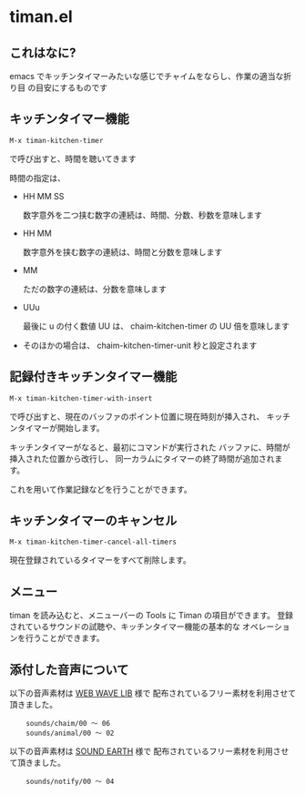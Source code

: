  timan.el 
==========

 これはなに?
-------------

emacs でキッチンタイマーみたいな感じでチャイムをならし、作業の適当な折り目
の目安にするものです



 キッチンタイマー機能
-----------------------

    M-x timan-kitchen-timer

で呼び出すと、時間を聴いてきます

時間の指定は、

   - HH MM SS

     数字意外を二つ挟む数字の連続は、時間、分数、秒数を意味します

   - HH MM

     数字意外を挟む数字の連続は、時間と分数を意味します


   - MM

     ただの数字の連続は、分数を意味します


   - UUu

     最後に u の付く数値 UU は、 chaim-kitchen-timer の UU 倍を意味します

   - そのほかの場合は、 chaim-kitchen-timer-unit 秒と設定されます


  記録付きキッチンタイマー機能
-------------------------------

    M-x timan-kitchen-timer-with-insert

で呼び出すと、現在のバッファのポイント位置に現在時刻が挿入され、
キッチンタイマーが開始します。

キッチンタイマーがなると、最初にコマンドが実行された
バッファに、時間が挿入された位置から改行し、
同一カラムにタイマーの終了時間が追加されます。

これを用いて作業記録などを行うことができます。

  キッチンタイマーのキャンセル
-------------------------------

    M-x timan-kitchen-timer-cancel-all-timers

現在登録されているタイマーをすべて削除します。


 メニュー
----------

timan を読み込むと、メニューバーの Tools に Timan の項目ができます。
登録されているサウンドの試聴や、キッチンタイマー機能の基本的な
オペレーションを行うことができます。


  添付した音声について
-----------------------

以下の音声素材は [WEB WAVE LIB](http://www.s-t-t.com/wwl/) 様で
配布されているフリー素材を利用させて頂きました。

        sounds/chaim/00 〜 06
        sounds/animal/00 〜 02

以下の音声素材は [SOUND EARTH](http://www.01earth.net/sound/) 様で
配布されているフリー素材を利用させて頂きました。

        sounds/notify/00 〜 04
